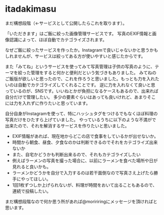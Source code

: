# itadakimasu
まだ構想段階（←サービスとして公開したらこれを取ります）。

「いただきます」はご飯に絞った画像管理サービスです。
写真のEXIF情報と画像認識によって、ほぼ自動でカテゴライズされます。

なぜご飯に絞ったサービスを作ったか。Instagramで良いじゃないかと思うかもしれませんが、サービスは絞ってある方が使いやすいと感じたからです。

また「みてね」というサービスを使ってみて写真管理は子供の写真のように、テーマを絞った管理をすると何かと便利だという気づきもありました。
みてねのご飯版が欲しいと思ったので、これを作ろうと思いました。もっとも力を入れたいのは自動でカテゴライズしてくれることです。
逆に力を入れなくて良いと思っているのが、SNSです。いいねとかが負担になるケースもあるので、出来れば自分だけで管理したい。
多少の要素ぐらいはあっても良いけれど、あまりそこには力を入れずに作りたいと思っています。

自分自身がInstagramを使って、特にハッシュタグをつけるでもなくほぼ料理の写真だけをひたすら上げていました。
やっているうちに以下のような不満がで出来たので、それを解消するサービスを作りたいと思いました。

- EXIF情報があれば、現在地からどこの店で食事をしているかが出せないか。
- 時間から朝食、昼食、夕食なのかは判断できるのでそれをカテゴライズ出来ないか
- また、自宅かどうかも判断出来るので、それもカテゴライズしたい
- 例えばラーメンの写真を撮った場合に、以前にラーメンを食べた場所や日が見れると良いかも。
- ラーメンかどうかを自分で入力するのは若干面倒なので写真さえ上げたら勝手にやってほしい。
- 1回1枚ずつしか上げられないが、料理が時間をおいて出ることもあるので、連続で投稿したい。


まだ構想段階なので何か思う所があれば@moririringにメッセージを頂ければと思います。
